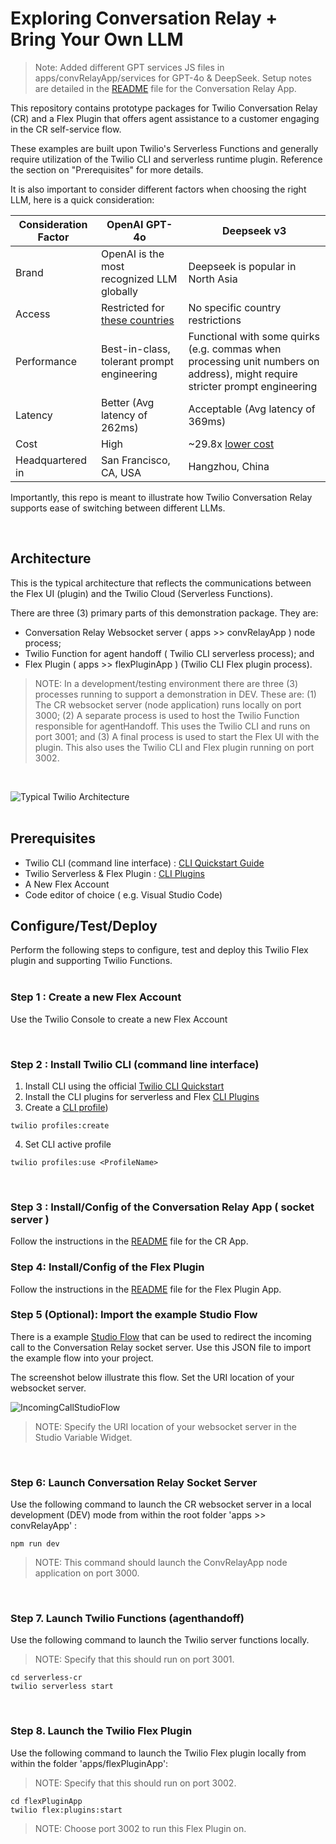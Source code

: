 # Exploring Conversation Relay + Bring Your Own LLM

> Note: Added different GPT services JS files in apps/convRelayApp/services for GPT-4o & DeepSeek. Setup notes are detailed in the [README](/apps/convRelayApp/README.md) file for the Conversation Relay App.

This repository contains prototype packages for Twilio Conversation Relay (CR) and a Flex Plugin that offers agent assistance to a customer engaging in the CR self-service flow.

These examples are built upon Twilio's Serverless Functions and generally require utilization of the Twilio CLI and serverless runtime plugin.  Reference the section on "Prerequisites" for more details.

It is also important to consider different factors when choosing the right LLM, here is a quick consideration:

| Consideration Factor | OpenAI GPT-4o | Deepseek v3 |
| ------------- | ------------- | ------------ |
| Brand | OpenAI is the most recognized LLM globally | Deepseek is popular in North Asia |
| Access | Restricted for [these countries](https://help.openai.com/en/articles/5347006-openai-api-supported-countries-and-territories) | No specific country restrictions |
| Performance | Best-in-class, tolerant prompt engineering | Functional with some quirks (e.g. commas when processing unit numbers on address), might require stricter prompt engineering |
| Latency | Better (Avg latency of 262ms) | Acceptable (Avg latency of 369ms) |
| Cost | High | ~29.8x [lower cost](https://docsbot.ai/models/compare/gpt-4o/deepseek-v3#pricing) |
| Headquartered in | San Francisco, CA, USA | Hangzhou, China |

Importantly, this repo is meant to illustrate how Twilio Conversation Relay supports ease of switching between different LLMs.

&nbsp;

## Architecture

This is the typical architecture that reflects the communications between the Flex UI (plugin) and the Twilio Cloud (Serverless Functions).

There are three (3) primary parts of this demonstration package.  They are:
- Conversation Relay Websocket server ( apps >> convRelayApp ) node process;
- Twilio Function for agent handoff ( Twilio CLI serverless process); and
- Flex Plugin ( apps >> flexPluginApp ) (Twilio CLI Flex plugin process).

>NOTE: In a development/testing environment there are three (3) processes running to support a demonstration in DEV.  These are: (1) The CR websocket server (node application) runs locally on port 3000; (2) A separate process is used to host the Twilio Function responsible for agentHandoff.  This uses the Twilio CLI and runs on port 3001; and (3) A final process is used to start the Flex UI with the plugin.  This also uses the Twilio CLI and Flex plugin running on port 3002.

&nbsp;

![Typical Twilio Architecture](/images/convRelayFlexArch.jpg)  
&nbsp;

## Prerequisites

- Twilio CLI (command line interface) : [CLI Quickstart Guide](https://www.twilio.com/docs/twilio-cli/quickstart)
- Twilio Serverless & Flex Plugin : [CLI Plugins](https://www.twilio.com/docs/twilio-cli/plugins)
- A New Flex Account
- Code editor of choice ( e.g. Visual Studio Code)


## Configure/Test/Deploy

Perform the following steps to configure, test and deploy this Twilio Flex plugin and supporting Twilio Functions.  
&nbsp;

### Step 1 : Create a new Flex Account

Use the Twilio Console to create a new Flex Account

&nbsp;

### Step 2 : Install Twilio CLI (command line interface)


1. Install CLI using the official [Twilio CLI Quickstart](https://www.twilio.com/docs/twilio-cli/quickstart)
2. Install the CLI plugins for serverless and Flex [CLI Plugins](https://www.twilio.com/docs/twilio-cli/plugins)
3. Create a [CLI profile](https://www.twilio.com/docs/twilio-cli/general-usage))

```
twilio profiles:create
```

4. Set CLI active profile

```
twilio profiles:use <ProfileName>
```

&nbsp;

### Step 3 : Install/Config of the Conversation Relay App ( socket server )

Follow the instructions in the [README](/apps/convRelayApp/README.md) file for the CR App.

### Step 4: Install/Config of the Flex Plugin

Follow the instructions in the [README](/apps/flexPluginApp/README.md) file for the Flex Plugin App.

### Step 5 (Optional): Import the example Studio Flow

There is a example [Studio Flow](/docs/studio.json) that can be used to redirect the incoming call to the Conversation Relay socket server.  Use this JSON file to import the example flow into your project.

The screenshot below illustrate this flow. Set the URI location of your websocket server.

![IncomingCallStudioFlow](/images/IncomingCallStudioFlow.jpg) 

>NOTE: Specify the URI location of your websocket server in the Studio Variable Widget.

&nbsp;

### Step 6: Launch Conversation Relay Socket Server

Use the following command to launch the CR websocket server in a local development (DEV) mode from within the root folder 'apps >> convRelayApp' :

``` 
npm run dev
```
> NOTE: This command should launch the ConvRelayApp node application on port 3000.

&nbsp;

### Step 7. Launch Twilio Functions (agenthandoff)

Use the following command to launch the Twilio server functions locally.

>NOTE: Specify that this should run on port 3001.

```
cd serverless-cr
twilio serverless start
```
&nbsp;

### Step 8. Launch the Twilio Flex Plugin

Use the following command to launch the Twilio Flex plugin locally from within the folder 'apps/flexPluginApp':

> NOTE: Specify that this should run on port 3002.

```
cd flexPluginApp
twilio flex:plugins:start
```

>NOTE: Choose port 3002 to run this Flex Plugin on.

&nbsp;
